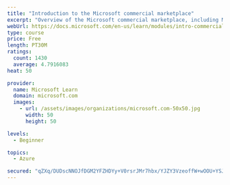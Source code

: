 ```yaml
---
title: "Introduction to the Microsoft commercial marketplace"
excerpt: "Overview of the Microsoft commercial marketplace, including Microsoft AppSource, Azure Marketplace, offer types, and Marketplace Rewards"
webUrl: https://docs.microsoft.com/en-us/learn/modules/intro-commercial-marketplace/
type: course
price: Free
length: PT30M
ratings:
  count: 1430
  average: 4.7916083
heat: 50

provider:
  name: Microsoft Learn
  domain: microsoft.com
  images:
    - url: /assets/images/organizations/microsoft.com-50x50.jpg
      width: 50
      height: 50

levels:
  - Beginner

topics:
  - Azure

secured: "qZXq/DUDscNNOJfDGM2YFZHDYy+V0rsrJMr7hbx/YJZY3VzeoffW+wOOU+YSJkG/7h5/SSw1W8QEOA1Qk1EwCeFhQeSD0tFckwpgjo2fznKWV5nASnYiY1HE6nEXiHD/qkRUVOGsE2b4N2q9LFNiCGKJophFRAKWySk4d004/JOnY4z8aSauc26w7J+efmXeQEuLTF7r9YHFtCcfaMelDfjM9z31DAfochRziIPaZKQTLwvNoPKZeBz3eAPHPIYZRoQ+/DQLit5wOWSpXXEWEBW0yODAR+gjsbnZF1NCeNoj/y9Ffiitt1vEO1+vua0KF87bSACN5VVsKAR6o2w9mTTksn72oHtYAT2nBF8W6h+LwzruvZw/A4/MVC9GHPcvsKZhIY24kNvQZU5+VwBJqS0hNPfdGjR8fVQw/vQ8LNo=;9vVh0YXx0/yhg6+liCl7ZA=="
---
```


